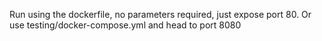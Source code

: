 Run using the dockerfile, no parameters required, just expose port 80. Or use testing/docker-compose.yml and head to port 8080